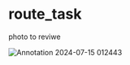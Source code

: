 # route_task

photo to reviwe 


![Annotation 2024-07-15 012443](https://github.com/user-attachments/assets/d6759c3a-00b9-41c7-a686-70d33280849d)


